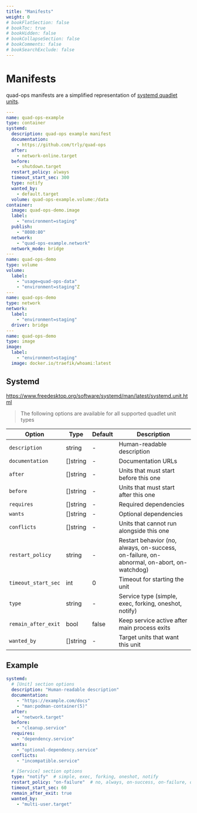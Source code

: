 ```yaml
---
title: "Manifests"
weight: 0
# bookFlatSection: false
# bookToc: true
# bookHidden: false
# bookCollapseSection: false
# bookComments: false
# bookSearchExclude: false
---
```


# Manifests

quad-ops manifests are a simplified representation of [systemd quadlet units](https://docs.podman.io/en/latest/markdown/podman-systemd.unit.5.html).


```yaml
---
name: quad-ops-example
type: container
systemd:
  description: quad-ops example manifest
  documentation:
    - https://github.com/trly/quad-ops
  after:
    - network-online.target
  before:
    - shutdown.target
  restart_policy: always
  timeout_start_sec: 300
  type: notify
  wanted_by:
    - default.target
  volume: quad-ops-example.volume:/data
container:
  image: quad-ops-demo.image
  label:
    - "environment=staging"
  publish:
    - "8080:80"
  network:
    - "quad-ops-example.network"
  network_mode: bridge
---
name: quad-ops-demo
type: volume
volume:
  label:
    - "usage=quad-ops-data"
    - "environment=staging"Z
---
name: quad-ops-demo
type: network
network:
  label:
    - "environment=staging"
  driver: bridge
---
name: quad-ops-demo
type: image
image:
  label:
    - "environment=staging"
  image: docker.io/traefik/whoami:latest
```

## Systemd

https://www.freedesktop.org/software/systemd/man/latest/systemd.unit.html

> The following options are available for all supported quadlet unit types

| Option | Type | Default | Description |
|--------|------|---------|-------------|
| `description` | string | - | Human-readable description |
| `documentation` | []string | - | Documentation URLs |
| `after` | []string | - | Units that must start before this one |
| `before` | []string | - | Units that must start after this one |
| `requires` | []string | - | Required dependencies |
| `wants` | []string | - | Optional dependencies |
| `conflicts` | []string | - | Units that cannot run alongside this one |
| `restart_policy` | string | - | Restart behavior (no, always, on-success, on-failure, on-abnormal, on-abort, on-watchdog) |
| `timeout_start_sec` | int | 0 | Timeout for starting the unit |
| `type` | string | - | Service type (simple, exec, forking, oneshot, notify) |
| `remain_after_exit` | bool | false | Keep service active after main process exits |
| `wanted_by` | []string | - | Target units that want this unit |

## Example

```yaml
systemd:
  # [Unit] section options
  description: "Human-readable description"
  documentation:
    - "https://example.com/docs"
    - "man:podman-container(5)"
  after:
    - "network.target"
  before:
    - "cleanup.service"
  requires:
    - "dependency.service"
  wants:
    - "optional-dependency.service"
  conflicts:
    - "incompatible.service"

  # [Service] section options
  type: "notify"  # simple, exec, forking, oneshot, notify
  restart_policy: "on-failure"  # no, always, on-success, on-failure, on-abnormal, on-abort, on-watchdog
  timeout_start_sec: 60
  remain_after_exit: true
  wanted_by:
    - "multi-user.target"
```
